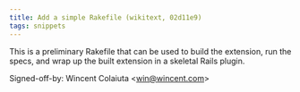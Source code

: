 ```yaml
---
title: Add a simple Rakefile (wikitext, 02d11e9)
tags: snippets
---
```


This is a preliminary Rakefile that can be used to build the extension, run the specs, and wrap up the built extension in a skeletal Rails plugin.

Signed-off-by: Wincent Colaiuta &lt;win@wincent.com&gt;
